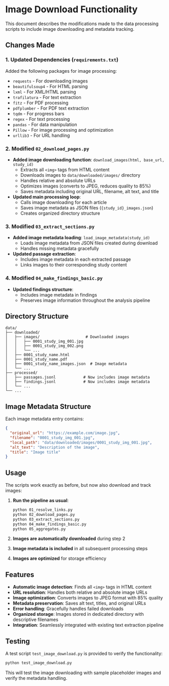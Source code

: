 # Image Download Functionality

This document describes the modifications made to the data processing scripts to include image downloading and metadata tracking.

## Changes Made

### 1. Updated Dependencies (`requirements.txt`)
Added the following packages for image processing:
- `requests` - For downloading images
- `beautifulsoup4` - For HTML parsing
- `lxml` - For XML/HTML parsing
- `trafilatura` - For text extraction
- `fitz` - For PDF processing
- `pdfplumber` - For PDF text extraction
- `tqdm` - For progress bars
- `regex` - For text processing
- `pandas` - For data manipulation
- `Pillow` - For image processing and optimization
- `urllib3` - For URL handling

### 2. Modified `02_download_pages.py`
- **Added image downloading function**: `download_images(html, base_url, study_id)`
  - Extracts all `<img>` tags from HTML content
  - Downloads images to `data/downloaded/images/` directory
  - Handles relative and absolute URLs
  - Optimizes images (converts to JPEG, reduces quality to 85%)
  - Saves metadata including original URL, filename, alt text, and title
- **Updated main processing loop**:
  - Calls image downloading for each article
  - Saves image metadata as JSON files (`{study_id}_images.json`)
  - Creates organized directory structure

### 3. Modified `03_extract_sections.py`
- **Added image metadata loading**: `load_image_metadata(study_id)`
  - Loads image metadata from JSON files created during download
  - Handles missing metadata gracefully
- **Updated passage extraction**:
  - Includes image metadata in each extracted passage
  - Links images to their corresponding study content

### 4. Modified `04_make_findings_basic.py`
- **Updated findings structure**:
  - Includes image metadata in findings
  - Preserves image information throughout the analysis pipeline

## Directory Structure

```
data/
├── downloaded/
│   ├── images/                    # Downloaded images
│   │   ├── 0001_study_img_001.jpg
│   │   ├── 0001_study_img_002.png
│   │   └── ...
│   ├── 0001_study_name.html
│   ├── 0001_study_name.pdf
│   ├── 0001_study_name_images.json  # Image metadata
│   └── ...
├── processed/
│   ├── passages.jsonl            # Now includes image metadata
│   ├── findings.jsonl            # Now includes image metadata
│   └── ...
└── ...
```

## Image Metadata Structure

Each image metadata entry contains:
```json
{
  "original_url": "https://example.com/image.jpg",
  "filename": "0001_study_img_001.jpg",
  "local_path": "data/downloaded/images/0001_study_img_001.jpg",
  "alt_text": "Description of the image",
  "title": "Image title"
}
```

## Usage

The scripts work exactly as before, but now also download and track images:

1. **Run the pipeline as usual**:
   ```bash
   python 01_resolve_links.py
   python 02_download_pages.py
   python 03_extract_sections.py
   python 04_make_findings_basic.py
   python 05_aggregates.py
   ```

2. **Images are automatically downloaded** during step 2
3. **Image metadata is included** in all subsequent processing steps
4. **Images are optimized** for storage efficiency

## Features

- **Automatic image detection**: Finds all `<img>` tags in HTML content
- **URL resolution**: Handles both relative and absolute image URLs
- **Image optimization**: Converts images to JPEG format with 85% quality
- **Metadata preservation**: Saves alt text, titles, and original URLs
- **Error handling**: Gracefully handles failed downloads
- **Organized storage**: Images stored in dedicated directory with descriptive filenames
- **Integration**: Seamlessly integrated with existing text extraction pipeline

## Testing

A test script `test_image_download.py` is provided to verify the functionality:
```bash
python test_image_download.py
```

This will test the image downloading with sample placeholder images and verify the metadata handling.
